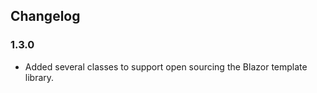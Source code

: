 ﻿## Changelog

### 1.3.0
* Added several classes to support open sourcing the Blazor template library.
